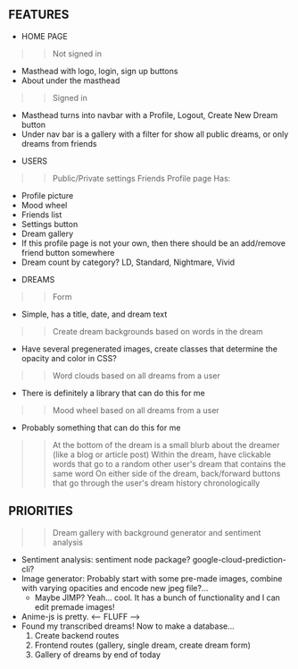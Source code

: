 ## FEATURES ##

* HOME PAGE
>> Not signed in
  - Masthead with logo, login, sign up buttons
  - About under the masthead
>> Signed in
  - Masthead turns into navbar with a Profile, Logout, Create New Dream button
  - Under nav bar is a gallery with a filter for show all public dreams, or only dreams from friends

* USERS
>> Public/Private settings
>> Friends
>> Profile page
  Has:
  - Profile picture
  - Mood wheel
  - Friends list
  - Settings button
  - Dream gallery
  - If this profile page is not your own, then there should be an add/remove friend button somewhere
  - Dream count by category? LD, Standard, Nightmare, Vivid

* DREAMS
>> Form
  - Simple, has a title, date, and dream text
>> Create dream backgrounds based on words in the dream
  - Have several pregenerated images, create classes that determine the opacity and color in CSS?
>> Word clouds based on all dreams from a user
  - There is definitely a library that can do this for me
>> Mood wheel based on all dreams from a user
  - Probably something that can do this for me
>> At the bottom of the dream is a small blurb about the dreamer (like a blog or article post)
>> Within the dream, have clickable words that go to a random other user's dream that contains the same word
>> On either side of the dream, back/forward buttons that go through the user's dream history chronologically

## PRIORITIES ##
>> Dream gallery with background generator and sentiment analysis
- Sentiment analysis: sentiment node package? google-cloud-prediction-cli?
- Image generator: Probably start with some pre-made images, combine with varying opacities and encode new jpeg file?...
  - Maybe JIMP? Yeah... cool. It has a bunch of functionality and I can edit premade images!
- Anime-js is pretty. <-- FLUFF -->
- Found my transcribed dreams! Now to make a database...
  1. Create backend routes
  2. Frontend routes (gallery, single dream, create dream form)
  3. Gallery of dreams by end of today


